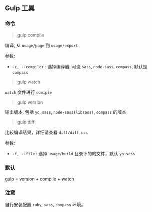 ## Gulp 工具

### 命令

> gulp compile

编译, 从 `usage/page` 到 `usage/export`

参数:

* `-c, --compiler` : 选择编译器, 可设 `sass`, `node-sass`, `compass`, 默认是 `compass`

> gulp watch

`watch` 文件进行 `comiple`

> gulp version

输出版本, 包括 `yo`, `sass`, `node-sass(libsass)`, `compass` 的版本

> gulp diff

比较编译结果，详细请查看 `diff/diff.css`

参数:

* `-f, --file` : 选择 `usage/build` 目录下的的文件，默认 `yo.scss`

### 默认

gulp = version + compile + watch

### 注意

自行安装配置 `ruby`, `sass`, `compass` 环境。

